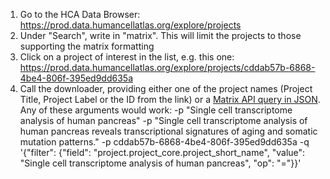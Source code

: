 1. Go to the HCA Data Browser: https://prod.data.humancellatlas.org/explore/projects
2. Under "Search", write in "matrix". This will limit the projects to those supporting the matrix formatting
3. Click on a project of interest in the list, e.g. this one: https://prod.data.humancellatlas.org/explore/projects/cddab57b-6868-4be4-806f-395ed9dd635a
4. Call the downloader, providing either one of the project names (Project Title, Project Label or the ID from the link) or a [Matrix API query in JSON](https://matrix.dev.data.humancellatlas.org/). Any of these arguments would work:
	-p "Single cell transcriptome analysis of human pancreas"
	-p "Single cell transcriptome analysis of human pancreas reveals transcriptional signatures of aging and somatic mutation patterns."
	-p cddab57b-6868-4be4-806f-395ed9dd635a
	-q '{"filter": {"field": "project.project_core.project_short_name", "value": "Single cell transcriptome analysis of human pancreas", "op": "="}}'
